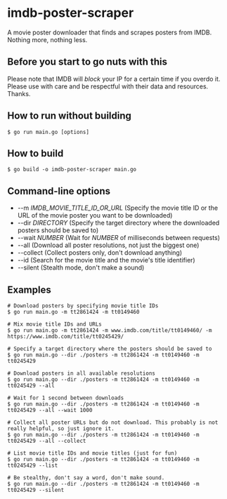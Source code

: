 # imdb-poster-scraper

A movie poster downloader that finds and scrapes posters from IMDB. Nothing more, nothing less.

## Before you start to go nuts with this

Please note that IMDB will *block* your IP for a certain time if you overdo it. Please use with care and be respectful with their data and resources. Thanks.

## How to run without building

```console
$ go run main.go [options]
```

## How to build

```console
$ go build -o imdb-poster-scraper main.go
```

## Command-line options

* --m *IMDB_MOVIE_TITLE_ID_OR_URL* (Specify the movie title ID or the URL of the movie poster you want to be downloaded)
* --dir *DIRECTORY* (Specify the target directory where the downloaded posters should be saved to)
* --wait *NUMBER* (Wait for *NUMBER* of milliseconds between requests)
* --all (Download all poster resolutions, not just the biggest one)
* --collect (Collect posters only, don't download anything)
* --id (Search for the movie title and the movie's title identifier)
* --silent (Stealth mode, don't make a sound)

## Examples

```
# Download posters by specifying movie title IDs
$ go run main.go -m tt2861424 -m tt0149460
```

```
# Mix movie title IDs and URLs
$ go run main.go -m tt2861424 -m www.imdb.com/title/tt0149460/ -m https://www.imdb.com/title/tt0245429/
```

```
# Specify a target directory where the posters should be saved to
$ go run main.go --dir ./posters -m tt2861424 -m tt0149460 -m tt0245429
```

```
# Download posters in all available resolutions
$ go run main.go --dir ./posters -m tt2861424 -m tt0149460 -m tt0245429 --all
```

```
# Wait for 1 second between downloads
$ go run main.go --dir ./posters -m tt2861424 -m tt0149460 -m tt0245429 --all --wait 1000
```

```
# Collect all poster URLs but do not download. This probably is not really helpful, so just ignore it.
$ go run main.go --dir ./posters -m tt2861424 -m tt0149460 -m tt0245429 --all --collect
```

```
# List movie title IDs and movie titles (just for fun)
$ go run main.go --dir ./posters -m tt2861424 -m tt0149460 -m tt0245429 --list
```

```
# Be stealthy, don't say a word, don't make sound.
$ go run main.go --dir ./posters -m tt2861424 -m tt0149460 -m tt0245429 --silent
```
